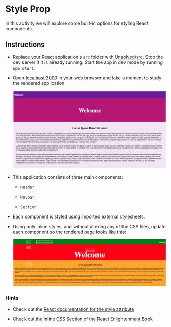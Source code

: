 # Style Prop

In this activity we will explore some built-in options for styling React components.

## Instructions

* Replace your React application's `src` folder with [Unsolved/src](Unsolved/src). Stop the dev server if it is already running. Start the app in dev mode by running `npm start`.

* Open [localhost:3000](http://localhost:3000) in your web browser and take a moment to study the rendered application.

  ![Initial Page](Images/01-InitialPage.png)

* This application consists of three main components:

  * `Header`

  * `Navbar`

  * `Section`

* Each component is styled using imported external stylesheets.

* Using only inline styles, and without altering any of the CSS files, update each component so the rendered page looks like this:

  ![Inline Styled Page](Images/02-InlineStyled.png)

### Hints

* Check out the [React documentation for the style attribute](https://facebook.github.io/react/docs/dom-elements.html#style)

* Check out the [Inline CSS Section of the React Enlightenment Book](https://www.reactenlightenment.com/react-jsx/5.6.html)

